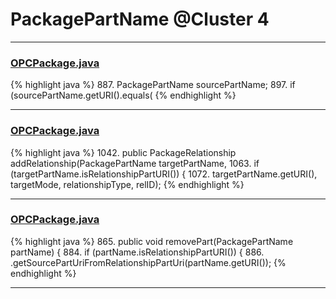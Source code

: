 # PackagePartName @Cluster 4

***

### [OPCPackage.java](https://searchcode.com/codesearch/view/97406292/)
{% highlight java %}
887. PackagePartName sourcePartName;
897. if (sourcePartName.getURI().equals(
{% endhighlight %}

***

### [OPCPackage.java](https://searchcode.com/codesearch/view/97406292/)
{% highlight java %}
1042. public PackageRelationship addRelationship(PackagePartName targetPartName,
1063.   if (targetPartName.isRelationshipPartURI()) {
1072.       targetPartName.getURI(), targetMode, relationshipType, relID);
{% endhighlight %}

***

### [OPCPackage.java](https://searchcode.com/codesearch/view/97406292/)
{% highlight java %}
865. public void removePart(PackagePartName partName) {
884.   if (partName.isRelationshipPartURI()) {
886.         .getSourcePartUriFromRelationshipPartUri(partName.getURI());
{% endhighlight %}

***

